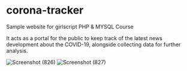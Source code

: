 # corona-tracker
Sample website for girlscript PHP &amp; MYSQL Course

It acts as a portal for the public to keep track of the latest news development about the COVID-19, alongside collecting data for further analysis.

![Screenshot (826)](https://user-images.githubusercontent.com/53976134/94852818-1156f500-0448-11eb-9dce-570211e644e6.png)
![Screenshot (827)](https://user-images.githubusercontent.com/53976134/94852823-1320b880-0448-11eb-908c-d6d5d05e6f1e.png)



